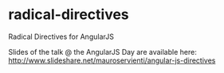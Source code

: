 radical-directives
==================

Radical Directives for AngularJS

Slides of the talk @ the AngularJS Day are available here:
http://www.slideshare.net/mauroservienti/angular-js-directives
